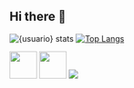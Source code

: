 ## Hi there 👋

<!--
**andredbatista/andredbatista** is a ✨ _special_ ✨ repository because its `README.md` (this file) appears on your GitHub profile.

Here are some ideas to get you started:

- 🔭 I’m currently working on ...
- 🌱 I’m currently learning ...
- 👯 I’m looking to collaborate on ...
- 🤔 I’m looking for help with ...
- 💬 Ask me about ...
- 📫 How to reach me: ...
- 😄 Pronouns: ...
- ⚡ Fun fact: ...
-->
![{usuario} stats](https://github-readme-stats.vercel.app/api?username=andredbatista&show_icons=true)
[![Top Langs](https://github-readme-stats.vercel.app/api/top-langs/?username=andredbatista)](https://github.com/andredbatista/github-readme-stats)

 <img src="https://skillicons.dev/icons?i=java" width="48">    <img src="https://skillicons.dev/icons?i=mongodb" width="48"> 
            <img src="https://cdn.jsdelivr.net/gh/devicons/devicon@latest/icons/azuresqldatabase/azuresqldatabase-original.svg" />
          
